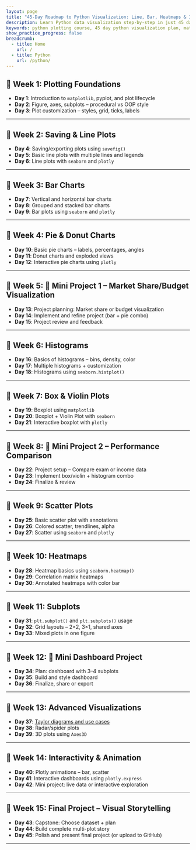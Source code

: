 ```yaml
---
layout: page
title: "45-Day Roadmap to Python Visualization: Line, Bar, Heatmaps & Interactive Plots"
description: Learn Python data visualization step-by-step in just 45 days! This beginner-friendly plotting course covers Matplotlib, Seaborn, and Plotly with 3 lessons per week, real projects, and practical examples. Perfect for students, developers, and data analysts.
keywords: python plotting course, 45 day python visualization plan, matplotlib seaborn plotly tutorial, python data visualization roadmap, weekly python plotting guide, learn matplotlib step by step, seaborn and plotly charts, beginner-friendly python plotting, python graph tutorials with projects, interactive charts in python
show_practice_progress: false
breadcrumb:
  - title: Home
    url: /
  - title: Python
    url: /python/
---
```


## 📅 Week 1: Plotting Foundations

* **Day 1**: Introduction to `matplotlib`, pyplot, and plot lifecycle
* **Day 2**: Figure, axes, subplots – procedural vs OOP style
* **Day 3**: Plot customization – styles, grid, ticks, labels

---

## 📅 Week 2: Saving & Line Plots

* **Day 4**: Saving/exporting plots using `savefig()`
* **Day 5**: Basic line plots with multiple lines and legends
* **Day 6**: Line plots with `seaborn` and `plotly`

---

## 📅 Week 3: Bar Charts

* **Day 7**: Vertical and horizontal bar charts
* **Day 8**: Grouped and stacked bar charts
* **Day 9**: Bar plots using `seaborn` and `plotly`

---

## 📅 Week 4: Pie & Donut Charts

* **Day 10**: Basic pie charts – labels, percentages, angles
* **Day 11**: Donut charts and exploded views
* **Day 12**: Interactive pie charts using `plotly`

---

## 📅 Week 5: 🎯 Mini Project 1 – Market Share/Budget Visualization

* **Day 13**: Project planning: Market share or budget visualization
* **Day 14**: Implement and refine project (bar + pie combo)
* **Day 15**: Project review and feedback

---

## 📅 Week 6: Histograms

* **Day 16**: Basics of histograms – bins, density, color
* **Day 17**: Multiple histograms + customization
* **Day 18**: Histograms using `seaborn.histplot()`

---

## 📅 Week 7: Box & Violin Plots

* **Day 19**: Boxplot using `matplotlib`
* **Day 20**: Boxplot + Violin Plot with `seaborn`
* **Day 21**: Interactive boxplot with `plotly`

---

## 📅 Week 8: 🎯 Mini Project 2 – Performance Comparison

* **Day 22**: Project setup – Compare exam or income data
* **Day 23**: Implement box/violin + histogram combo
* **Day 24**: Finalize & review

---

## 📅 Week 9: Scatter Plots

* **Day 25**: Basic scatter plot with annotations
* **Day 26**: Colored scatter, trendlines, alpha
* **Day 27**: Scatter using `seaborn` and `plotly`

---

## 📅 Week 10: Heatmaps

* **Day 28**: Heatmap basics using `seaborn.heatmap()`
* **Day 29**: Correlation matrix heatmaps
* **Day 30**: Annotated heatmaps with color bar

---

## 📅 Week 11: Subplots

* **Day 31**: `plt.subplot()` and `plt.subplots()` usage
* **Day 32**: Grid layouts – 2×2, 3×1, shared axes
* **Day 33**: Mixed plots in one figure

---

## 📅 Week 12: 🎯 Mini Dashboard Project

* **Day 34**: Plan: dashboard with 3–4 subplots
* **Day 35**: Build and style dashboard
* **Day 36**: Finalize, share or export

---

## 📅 Week 13: Advanced Visualizations

* **Day 37**: [Taylor diagrams and use cases](../docs/plots-python/09-advanced/taylor-diagram/)
* **Day 38**: Radar/spider plots
* **Day 39**: 3D plots using `Axes3D`

---

## 📅 Week 14: Interactivity & Animation

* **Day 40**: Plotly animations – bar, scatter
* **Day 41**: Interactive dashboards using `plotly.express`
* **Day 42**: Mini project: live data or interactive exploration

---

## 📅 Week 15: Final Project – Visual Storytelling

* **Day 43**: Capstone: Choose dataset + plan
* **Day 44**: Build complete multi-plot story
* **Day 45**: Polish and present final project (or upload to GitHub)

---


